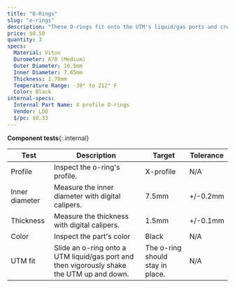```yaml
---
title: "O-Rings"
slug: "o-rings"
description: "These O-rings fit onto the UTM's liquid/gas ports and create a solid seal when tools are mounted."
price: $0.50
quantity: 3
specs:
  Material: Viton
  Durometer: A70 (Medium)
  Outer Diameter: 10.5mm
  Inner Diameter: 7.65mm
  Thickness: 1.78mm
  Temperature Range: -30° to 212° F
  Color: Black
internal-specs:
  Internal Part Name: X profile O-rings
  Vendor: LDO
  $/pc: $0.33
---
```


**Component tests**{:.internal}

|Test         |Description  |Target       |Tolerance    |
|-------------|-------------|-------------|-------------|
|Profile      |Inspect the o-ring's profile.|X-profile|N/A
|Inner diameter|Measure the inner diameter with digital calipers.|7.5mm|+/-0.2mm
|Thickness    |Measure the thickness with digital calipers.|1.5mm|+/-0.1mm
|Color        |Inspect the part's color|Black|N/A
|UTM fit      |Slide an o-ring onto a UTM liquid/gas port and then vigorously shake the UTM up and down.|The o-ring should stay in place.|N/A